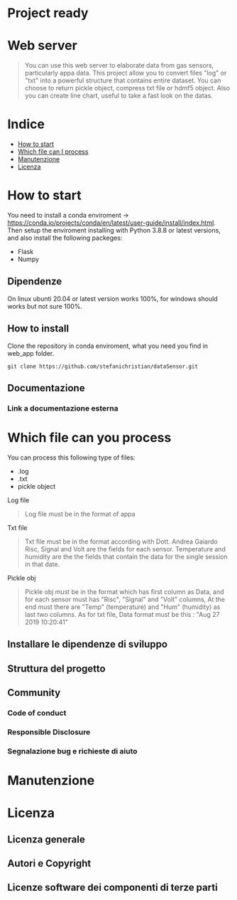 # Project ready

# Web server

> You can use this web server to elaborate data from gas sensors, particularly appa data. This project allow you to convert files "log" or "txt" into a powerful structure that contains entire dataset.
> You can choose to return pickle object, compress txt file or hdmf5 object.
> Also you can create line chart, useful to take a fast look on the datas.

# Indice

- [How to start](#How-to-start)
- [Which file can I process](#Which-file-can-I-process)
- [Manutenzione](#manutenzione)
- [Licenza](#licenza)

# How to start
You need to install a conda enviroment -> https://conda.io/projects/conda/en/latest/user-guide/install/index.html.
Then setup the enviroment installing with Python 3.8.8 or latest versions, and also install the following packeges:
- Flask
- Numpy
## Dipendenze
On linux ubunti 20.04 or latest version works 100%, for windows should works but not sure 100%.
## How to install
Clone the repository in conda enviroment, what you need you find in web_app folder.

```git
git clone https://github.com/stefanichristian/dataSensor.git
```

## Documentazione
### Link a documentazione esterna 

# Which file can you process
You can process this following type of files:
- .log
- .txt
- pickle object

Log file
> Log file must be in the format of appa

Txt file
> Txt file must be in the format according with Dott. Andrea Gaiardo
Risc, Signal and Volt are the fields for each sensor. Temperature and humidity are the the fields that contain the data for the single session in that date. 

Pickle obj
> Pickle obj must be in the format which has first column as Data, and for each sensor must has "Risc", "Signal" and "Volt" columns, At the end must there are "Temp" (temperature) and "Hum" (humidity)  as last two columns.
As for txt file, Data format must be this : "Aug 27 2019 10:20:41"
## Installare le dipendenze di sviluppo

## Struttura del progetto

## Community

### Code of conduct

### Responsible Disclosure

### Segnalazione bug e richieste di aiuto

# Manutenzione 

# Licenza 

## Licenza generale 

## Autori e Copyright

## Licenze software dei componenti di terze parti
